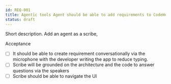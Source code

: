 ```yaml
---
id: REQ-001
title: Agentic tools Agent should be able to add requirements to CodeHero
status: draft
---
```

Short description.
Add an agent as a scribe,

Acceptance
- [ ]  It should be able to create requirement conversationally via the microphone with the developer writing the app to reduce typing.
- [ ] Scribe will be grounded on the architecture and the code to answer questions via the speakers
- [ ] Scribe should be able to navigate the UI